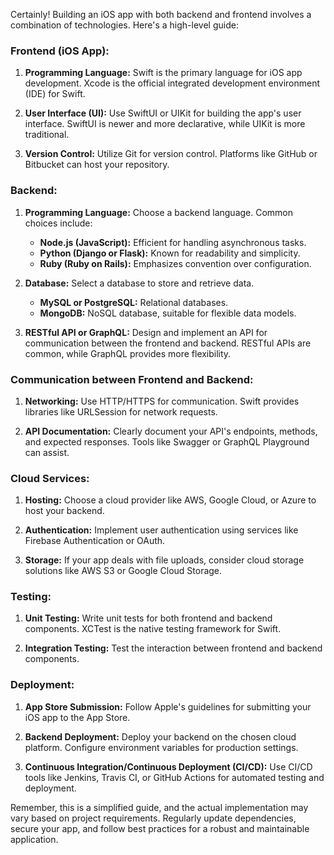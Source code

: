 Certainly! Building an iOS app with both backend and frontend involves a combination of technologies. Here's a high-level guide:

### Frontend (iOS App):
1. **Programming Language:** Swift is the primary language for iOS app development. Xcode is the official integrated development environment (IDE) for Swift.

2. **User Interface (UI):** Use SwiftUI or UIKit for building the app's user interface. SwiftUI is newer and more declarative, while UIKit is more traditional.

3. **Version Control:** Utilize Git for version control. Platforms like GitHub or Bitbucket can host your repository.

### Backend:
1. **Programming Language:** Choose a backend language. Common choices include:
   - **Node.js (JavaScript):** Efficient for handling asynchronous tasks.
   - **Python (Django or Flask):** Known for readability and simplicity.
   - **Ruby (Ruby on Rails):** Emphasizes convention over configuration.

2. **Database:** Select a database to store and retrieve data.
   - **MySQL or PostgreSQL:** Relational databases.
   - **MongoDB:** NoSQL database, suitable for flexible data models.

3. **RESTful API or GraphQL:** Design and implement an API for communication between the frontend and backend. RESTful APIs are common, while GraphQL provides more flexibility.

### Communication between Frontend and Backend:
1. **Networking:** Use HTTP/HTTPS for communication. Swift provides libraries like URLSession for network requests.

2. **API Documentation:** Clearly document your API's endpoints, methods, and expected responses. Tools like Swagger or GraphQL Playground can assist.

### Cloud Services:
1. **Hosting:** Choose a cloud provider like AWS, Google Cloud, or Azure to host your backend.

2. **Authentication:** Implement user authentication using services like Firebase Authentication or OAuth.

3. **Storage:** If your app deals with file uploads, consider cloud storage solutions like AWS S3 or Google Cloud Storage.

### Testing:
1. **Unit Testing:** Write unit tests for both frontend and backend components. XCTest is the native testing framework for Swift.

2. **Integration Testing:** Test the interaction between frontend and backend components.

### Deployment:
1. **App Store Submission:** Follow Apple's guidelines for submitting your iOS app to the App Store.

2. **Backend Deployment:** Deploy your backend on the chosen cloud platform. Configure environment variables for production settings.

3. **Continuous Integration/Continuous Deployment (CI/CD):** Use CI/CD tools like Jenkins, Travis CI, or GitHub Actions for automated testing and deployment.

Remember, this is a simplified guide, and the actual implementation may vary based on project requirements. Regularly update dependencies, secure your app, and follow best practices for a robust and maintainable application.